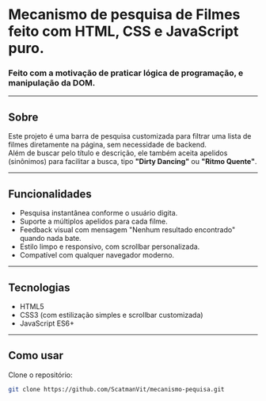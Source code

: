# Mecanismo de pesquisa de Filmes feito com HTML, CSS e JavaScript puro.
### Feito com a motivação de praticar lógica de programação, e manipulação da DOM.

---

## Sobre

Este projeto é uma barra de pesquisa customizada para filtrar uma lista de filmes diretamente na página, sem necessidade de backend.  
Além de buscar pelo título e descrição, ele também aceita apelidos (sinônimos) para facilitar a busca, tipo **"Dirty Dancing"** ou **"Ritmo Quente"**.

---

## Funcionalidades

- Pesquisa instantânea conforme o usuário digita.
- Suporte a múltiplos apelidos para cada filme.
- Feedback visual com mensagem "Nenhum resultado encontrado" quando nada bate.
- Estilo limpo e responsivo, com scrollbar personalizada.
- Compatível com qualquer navegador moderno.

---

## Tecnologias

- HTML5  
- CSS3 (com estilização simples e scrollbar customizada)  
- JavaScript ES6+

---

## Como usar

Clone o repositório:

```bash
git clone https://github.com/ScatmanVit/mecanismo-pequisa.git
```
